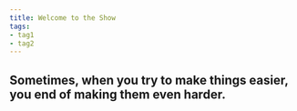 ```yaml
---
title: Welcome to the Show
tags:
- tag1
- tag2
---
```


## Sometimes, when you try to make things easier, you end of making them even harder. 



